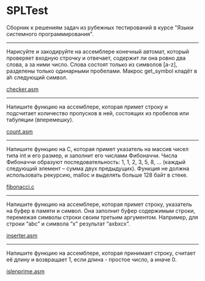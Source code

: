 # SPLTest
Сборник к решениям задач из рубежных тестирований в курсе "Языки системного программирования".

-------
Нарисуйте и закодируйте на ассемблере конечный автомат, который проверяет входную строчку и отвечает, содержит ли она ровно два слова, а за ними число. Слова состоят только из символов [a-z], разделены только одинарными пробелами. Макрос get_symbol кладёт в ah следующий символ.

[checker.asm](https://github.com/kirmanak/SPLTest/blob/master/checker.asm)

-------
Напишите функцию на ассемблере, которая примет строку и подсчитает количество пропусков в ней, состоящих из пробелов или табуляции (вперемешку).

[count.asm](https://github.com/kirmanak/SPLTest/blob/master/count.asm)

-------
 Напишите функцию на C, которая примет указатель на массив чисел типа int и его размер, и заполнит его числами Фибоначчи. Числа Фибоначчи образуют последовательность: 1, 1, 2, 3, 5, 8, ... (каждый следующий элемент – сумма двух предыдущих). Функция не должна использовать рекурсию, malloc и выделять больше 128 байт в стеке.

[fibonacci.c](https://github.com/kirmanak/SPLTest/blob/master/fibonacci.c)

-------
Напишите функцию на ассемблере, которая примет строку, указатель на буфер в памяти и символ. Она заполнит буфер содержимым строки, перемежая символы строки своим третьим аргументом. Например, для строки “abc” и символа “x” результат “axbxcx”.

[inserter.asm](https://github.com/kirmanak/SPLTest/blob/master/inserter.asm)

-------
Напишите функцию на ассемблере, которая принимает строку, считает её длину и возвращает 1, если длина - простое число, а иначе 0.

[islenprime.asm](https://github.com/kirmanak/SPLTest/blob/master/islenprime.asm)
